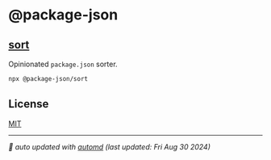 # @package-json

## [sort](packages/sort/)

Opinionated `package.json` sorter.

```bash
npx @package-json/sort
```

## License

[MIT](LICENSE.md)

<!-- automd:with-automd lastUpdate -->

---

_🤖 auto updated with [automd](https://automd.unjs.io) (last updated: Fri Aug 30 2024)_

<!-- /automd -->
